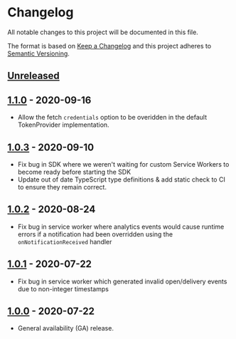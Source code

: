 # Changelog

All notable changes to this project will be documented in this file.

The format is based on [Keep a Changelog](http://keepachangelog.com/en/1.0.0/)
and this project adheres to [Semantic Versioning](http://semver.org/spec/v2.0.0.html).

## [Unreleased](https://github.com/pusher/push-notifications-web/compare/1.1.0...HEAD)

## [1.1.0](https://github.com/pusher/push-notifications-web/compare/1.0.3...1.1.0) - 2020-09-16
 - Allow the fetch `credentials` option to be overidden in the default TokenProvider
   implementation.

## [1.0.3](https://github.com/pusher/push-notifications-web/compare/1.0.2...1.0.3) - 2020-09-10
 - Fix bug in SDK where we weren't waiting for custom Service Workers to become
   ready before starting the SDK
 - Update out of date TypeScript type definitions & add static check to CI
   to ensure they remain correct.

## [1.0.2](https://github.com/pusher/push-notifications-web/compare/1.0.1...1.0.2) - 2020-08-24
- Fix bug in service worker where analytics events would cause runtime errors
  if a notification had been overridden using the `onNotificationReceived` handler

## [1.0.1](https://github.com/pusher/push-notifications-web/compare/1.0.0...1.0.1) - 2020-07-22
- Fix bug in service worker which generated invalid open/delivery events due to
  non-integer timestamps

## [1.0.0](https://github.com/pusher/push-notifications-web/compare/0.9.0...1.0.0) - 2020-07-22
- General availability (GA) release.
